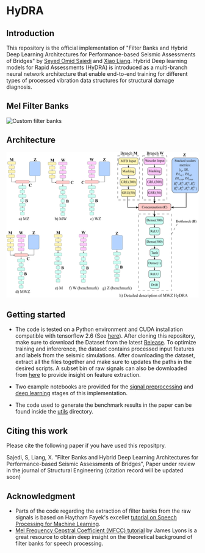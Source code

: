 # HyDRA

## Introduction
This repository is the official implementation of "Filter Banks and Hybrid Deep Learning Architectures for Performance-based Seismic Assessments of Bridges" by [Seyed Omid Sajedi](https://github.com/OmidSaj) and [Xiao Liang](https://github.com/benliangxiao). Hybrid Deep learning models for Rapid Assessments (HyDRA) is introduced as a multi-branch neural network architecture that enable end-to-end training for different types of processed vibration data structures for structural damage diagnosis.

## Mel Filter Banks 
![Custom filter banks](https://github.com/OmidSaj/HyDRA/blob/main/Assets/MFB_demo.gif)

## Architecture
![HyDRA models](https://github.com/OmidSaj/HyDRA/blob/main/Assets/HyDRA.jpg)

## Getting started
* The code is tested on a Python environment and CUDA installation compatible with tensorflow 2.6 (See [here](https://www.tensorflow.org/install/source)). After cloning this repository, make sure to download the Dataset from the latest [Release](https://github.com/OmidSaj/HyDRA/releases/tag/Dataset). To optimize training and infererence, the dataset contains processed input features and labels from the seismic simulations. After downloading the dataset, extract all the files together and make sure to updates the paths in the desired scripts. A subset bin of raw signals can also be downloaded from [here](https://github.com/OmidSaj/HyDRA/releases/tag/GM_signal_sample) to provide insight on feature extraction. 

* Two example notebooks are provided for the [signal preprocessing](https://github.com/OmidSaj/HyDRA/blob/main/seismic_MFB_insights.ipynb) and [deep learning](https://github.com/OmidSaj/HyDRA/blob/main/HyDRA_example.ipynb) stages of this implementation. 

* The code used to generate the benchmark results in the paper can be found inside the [utils](https://github.com/OmidSaj/HyDRA/tree/main/utils) directory. 

## Citing this work
Please cite the following paper if you have used this repositpry. 

Sajedi, S, Liang, X. "Filter Banks and Hybrid Deep Learning Architectures for Performance-based Seismic Assessments of Bridges", Paper under review in the journal of Structural Engineering (citation record will be updated soon)

## Acknowledgment
* Parts of the code regarding the extraction of filter banks from the raw signals is based on Haytham Fayek's excellet [tutorial on Speech Processing for Machine Learning](https://haythamfayek.com/2016/04/21/speech-processing-for-machine-learning.html). 
* [Mel Frequency Cepstral Coefficient (MFCC) tutorial](http://practicalcryptography.com/miscellaneous/machine-learning/guide-mel-frequency-cepstral-coefficients-mfccs/) by James Lyons is a great resource to obtain deep insight on the theoretical background of filter banks for speech processing. 
